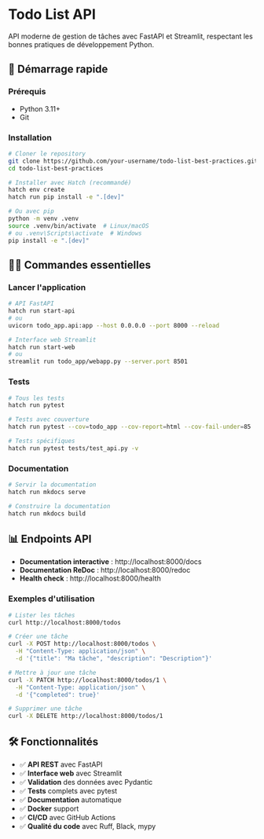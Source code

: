 # Todo List API

API moderne de gestion de tâches avec FastAPI et Streamlit, respectant les bonnes pratiques de développement Python.

## 🚀 Démarrage rapide

### Prérequis
- Python 3.11+
- Git

### Installation

```bash
# Cloner le repository
git clone https://github.com/your-username/todo-list-best-practices.git
cd todo-list-best-practices

# Installer avec Hatch (recommandé)
hatch env create
hatch run pip install -e ".[dev]"

# Ou avec pip
python -m venv .venv
source .venv/bin/activate  # Linux/macOS
# ou .venv\Scripts\activate  # Windows
pip install -e ".[dev]"
```

## 🏃‍♂️ Commandes essentielles

### Lancer l'application

```bash
# API FastAPI
hatch run start-api
# ou
uvicorn todo_app.api:app --host 0.0.0.0 --port 8000 --reload

# Interface web Streamlit
hatch run start-web
# ou
streamlit run todo_app/webapp.py --server.port 8501
```

### Tests

```bash
# Tous les tests
hatch run pytest

# Tests avec couverture
hatch run pytest --cov=todo_app --cov-report=html --cov-fail-under=85

# Tests spécifiques
hatch run pytest tests/test_api.py -v
```

### Documentation

```bash
# Servir la documentation
hatch run mkdocs serve

# Construire la documentation
hatch run mkdocs build
```

## 📊 Endpoints API

- **Documentation interactive** : http://localhost:8000/docs
- **Documentation ReDoc** : http://localhost:8000/redoc
- **Health check** : http://localhost:8000/health

### Exemples d'utilisation

```bash
# Lister les tâches
curl http://localhost:8000/todos

# Créer une tâche
curl -X POST http://localhost:8000/todos \
  -H "Content-Type: application/json" \
  -d '{"title": "Ma tâche", "description": "Description"}'

# Mettre à jour une tâche
curl -X PATCH http://localhost:8000/todos/1 \
  -H "Content-Type: application/json" \
  -d '{"completed": true}'

# Supprimer une tâche
curl -X DELETE http://localhost:8000/todos/1
```

## 🛠️ Fonctionnalités

- ✅ **API REST** avec FastAPI
- ✅ **Interface web** avec Streamlit
- ✅ **Validation** des données avec Pydantic
- ✅ **Tests** complets avec pytest
- ✅ **Documentation** automatique
- ✅ **Docker** support
- ✅ **CI/CD** avec GitHub Actions
- ✅ **Qualité du code** avec Ruff, Black, mypy
